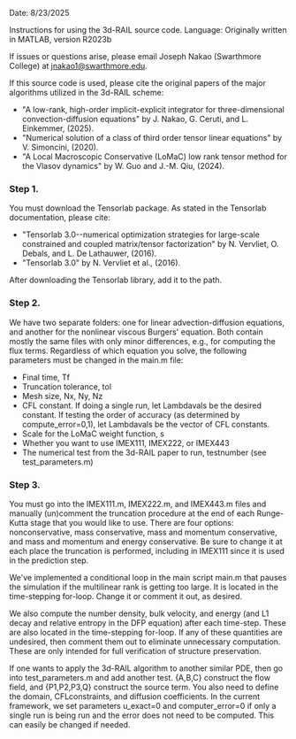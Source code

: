 Date: 8/23/2025

Instructions for using the 3d-RAIL source code.
Language: Originally written in MATLAB, version R2023b

If issues or questions arise, please email Joseph Nakao (Swarthmore College) at jnakao1@swarthmore.edu.

If this source code is used, please cite the original papers of the major algorithms utilized in the 3d-RAIL scheme:

* "A low-rank, high-order implicit-explicit integrator for three-dimensional convection-diffusion equations" by J. Nakao, G. Ceruti, and L. Einkemmer, (2025).
* "Numerical solution of a class of third order tensor linear equations" by V. Simoncini, (2020).
* "A Local Macroscopic Conservative (LoMaC) low rank tensor method for the Vlasov dynamics" by W. Guo and J.-M. Qiu, (2024).

### Step 1.

You must download the Tensorlab package. As stated in the Tensorlab documentation, please cite:

* "Tensorlab 3.0--numerical optimization strategies for large-scale constrained and coupled matrix/tensor factorization" by N. Vervliet, O. Debals, and L. De Lathauwer, (2016).
* "Tensorlab 3.0" by N. Vervliet et al., (2016).

After downloading the Tensorlab library, add it to the path.

### Step 2.

We have two separate folders: one for linear advection-diffusion equations, and another for the nonlinear viscous Burgers' equation. Both contain mostly the same files with only minor differences, e.g., for computing the flux terms. Regardless of which equation you solve, the following parameters must be changed in the main.m file:

* Final time, Tf
* Truncation tolerance, tol
* Mesh size, Nx, Ny, Nz
* CFL constant. If doing a single run, let Lambdavals be the desired constant. If testing the order of accuracy (as determined by compute_error=0,1), let Lambdavals be the vector of CFL constants.
* Scale for the LoMaC weight function, s
* Whether you want to use IMEX111, IMEX222, or IMEX443
* The numerical test from the 3d-RAIL paper to run, testnumber (see test_parameters.m)

### Step 3.

You must go into the IMEX111.m, IMEX222.m, and IMEX443.m files and manually (un)comment the truncation procedure at the end of each Runge-Kutta stage that you would like to use. There are four options: nonconservative, mass conservative, mass and momentum conservative, and mass and momentum and energy conservative. Be sure to change it at each place the truncation is performed, including in IMEX111 since it is used in the prediction step.

We've implemented a conditional loop in the main script main.m that pauses the simulation if the multilinear rank is getting too large. It is located in the time-stepping for-loop. Change it or comment it out, as desired.

We also compute the number density, bulk velocity, and energy (and L1 decay and relative entropy in the DFP equation) after each time-step. These are also located in the time-stepping for-loop. If any of these quantities are undesired, then comment them out to eliminate unnecessary computation. These are only intended for full verification of structure preservation.

If one wants to apply the 3d-RAIL algorithm to another similar PDE, then go into test_parameters.m and add another test. {A,B,C} construct the flow field, and {P1,P2,P3,Q} construct the source term. You also need to define the domain, CFLconstraints, and diffusion coefficients. In the current framework, we set parameters u_exact=0 and computer_error=0 if only a single run is being run and the error does not need to be computed. This can easily be changed if needed.
